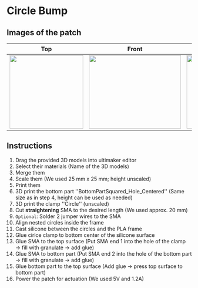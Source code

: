 # Circle Bump
## Images of the patch

Top            |  Front |   Whole patch | Actuated
:-------------------------:|:-------------------------:|:-------------------------:|:-------------------------:
<img src="https://user-images.githubusercontent.com/82590951/193458286-d20c1bf7-bde7-4367-829f-08cc044811f6.png" width="200" height="200" />|<img src="https://user-images.githubusercontent.com/82590951/193458304-13b573f0-9a44-47b1-a782-5a132a79ba62.png" width="250" height="200" />|<img src="https://user-images.githubusercontent.com/82590951/193458315-e3684dbf-0d37-4de4-9800-12b7cbaa4ebf.png" width="250" height="200" />|<img src="https://user-images.githubusercontent.com/82590951/193458326-db59e7f6-3288-4969-8c59-82adc700457d.png" width="250" height="200" />

## Instructions

1. Drag the provided 3D models into ultimaker editor
2. Select their materials (Name of the 3D models)
3. Merge them
4. Scale them (We used 25 mm x 25 mm; height unscaled)
5. Print them
6. 3D print the bottom part ''BottomPartSquared_Hole_Centered'' (Same size as in step 4, height can be used as needed)
7. 3D print the clamp ''Circle'' (unscaled)
8. Cut **straightening** SMA to the desired length (We used approx. 20 mm)
9. `Optional`: Solder 2 jumper wires to the SMA
10. Align nested circles inside the frame
11. Cast silicone between the circles and the PLA frame
12. Glue cirlce clamp to bottom center of the silicone surface
13. Glue SMA to the top surface (Put SMA end 1 into the hole of the clamp → fill with granulate → add glue)
14. Glue SMA to bottom part (Put SMA end 2 into the hole of the bottom part → fill with granulate → add glue)
15. Glue bottom part to the top surface (Add glue &#8594; press top surface to bottom part)
16. Power the patch for actuation (We used 5V and 1.2A)
